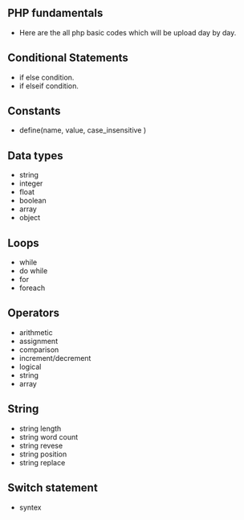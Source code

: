 ## PHP fundamentals

* Here are the all php basic codes which will be upload day by day.

## Conditional Statements

* if else condition.
* if elseif condition.

## Constants

* define(name, value, case_insensitive )


## Data types

* string
* integer
* float
* boolean
* array
* object

## Loops

* while
* do while
* for
* foreach

## Operators

* arithmetic
* assignment
* comparison
* increment/decrement
* logical
* string
* array

## String

* string length
* string word count
* string revese
* string position
*  string replace

## Switch statement

* syntex